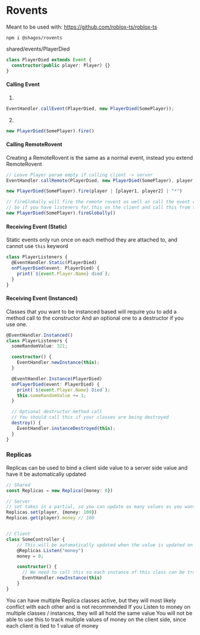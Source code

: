 # Rovents
Meant to be used with: https://github.com/roblox-ts/roblox-ts

`npm i @shagos/rovents`

shared/events/PlayerDied

```ts
class PlayerDied extends Event {
  constructor(public player: Player) {}
}
```

#### Calling Event

1.
```ts
EventHandler.callEvent(PlayerDied, new PlayerDied(SomePlayer));
```

2.
```ts
new PlayerDied(SomePlayer).fire()
````

#### Calling RemoteRovent 

Creating a RemoteRovent is the same as a normal event, instead you extend RemoteRovent

```ts
// Leave Player param empty if calling client -> server
EventHandler.callRemote(PlayerDied, new PlayerDied(SomePlayer), player | [player1, player2] | "*")

new PlayerDied(SomePlayer).fire(player | [player1, player2] | "*")

// fireGlobally will fire the remote rovent as well as call the event client -> client server -> server
// So if you have listeners for this on the client and call this from the client, it will call those events as well as the server events
new PlayerDied(SomePlayer).fireGlobally()
```

#### Receiving Event (Static)

Static events only run once on each method they are attached to, and cannot use `this` keyword

```ts
class PlayerListeners {
  @EventHandler.Static(PlayerDied)
  onPlayerDied(event: PlayerDied) {
    print(`${event.Player.Name} died`);
  }
}
```

#### Receiving Event (Instanced)

Classes that you want to be instanced based will require you to add a method call to the constructor
And an optional one to a destructor if you use one.

```ts
@EventHandler.Instanced()
class PlayerListeners {
  someRandomValue: 321;

  constructor() {
    EventHandler.newInstance(this);
  }

  @EventHandler.Instance(PlayerDied)
  onPlayerDied(event: PlayerDied) {
    print(`${event.Player.Name} Died`);
    this.someRandomValue += 1;
  }

  // Optional destructor method call
  // You should call this if your classes are being destroyed 
  destroy() {
    EventHandler.instanceDestroyed(this);
  }
}
```


### Replicas

Replicas can be used to bind a client side value to a server side value and have it be automatically updated

```ts
// Shared
const Replicas = new Replica({money: 0})

// Server
// set takes in a partial, so you can update as many values as you want in a single call
Replicas.set(player, {money: 100})
Replicas.get(player).money // 100


// Client
class SomeController {
    // This will be automatically updated when the value is updated on server side
    @Replicas.Listen("money")
    money = 0;

    constructor() {
      // We need to call this so each instance of this class can be tracked, even if the class is a singleton
      EventHandler.newInstance(this)
    }
}
```

You can have multiple Replica classes active, but they will most likely conflict with each other and is not recommended
If you Listen to money on multiple classes / instances, they will all hold the same value
You will not be able to use this to track multiple values of money on the client side, since each client is tied to 1 value of money
